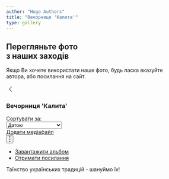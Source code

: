 ```yaml
---
author: "Hugo Authors"
title: "Вечорниця 'Калита'"
type: gallery
---
```


<div class='text-left mt-8 mx-auto container px-6 text-justify mb-20'>
    <h2 class='uppercase text-5xl text-red-600 font-bold py-4 mb-4'>
        Перегляньте фото <br> з наших заходів
    </h2>
    <p class='text-2xl text-gray-600 dark:text-white'>
        Якщо Ви хочете використати наше фото, будь ласка вказуйте <br> автора, або посилання на сайт.
    </p>
</div>


<div class='text-left mt-8 mx-auto container px-6 text-justify flex flex-col'>
<div class = 'flex flex-row items-baseline'>
<a href = '/uk/albums/'>
<svg viewBox="0 0 24 24" fill="currentColor" width="24" height="24" class="s2X7Ms" aria-hidden="true"><path fill="currentColor" d="M14.5 4.92893219L15.2071068 5.63603897 8.84243864 11.9992929 15.2071068 18.363961 14.5 19.0710678 7.42893219 12z" fill-rule="evenodd"></path></svg>
</a>
    <h3 class="text-4xl font-bold mb-20 ml-4 flex-1 grow">
       Вечорниця 'Калита'
    </h3>
    <div class='flex-none justify-center align-sub font-bold text-gray-900 pt-4 dark:text-white'>
    <span class='inline-block '>Сортувати за:</span>
    </div>
    <div class="mb-3 mx-4 flex-none justify-center align-sub mt-2">
        <select class="form-select appearance-none block px-3 py-1.5 text-base font-normal text-gray-700 bg-white bg-clip-padding bg-no-repeat border border-solid border-gray-300 rounded transition ease-in-out m-0 focus:text-gray-700 focus:bg-white focus:border-blue-600 focus:outline-none" aria-label="Default select example">
        <option value = 'Датою' selected>Датою</option>
        <option value="Кількістю вподобань">Кількістю вподобань</option>
        <option value="Кількістю переглядів">Кількістю переглядів</option>
        </select>
  </div>
  <div class="flex-none justify-center mt-2">
  <a href="!#" class="px-6 py-4 bg-red-600 text-white font-bold text-xs leading-tight uppercase rounded shadow-md hover:bg-purple-700 hover:shadow-lg focus:bg-purple-700 focus:shadow-lg focus:outline-none focus:ring-0 active:bg-purple-800 active:shadow-lg transition duration-150 ease-in-out">
  Додати медіафайл
  </a>
  </div>
  <div class="flex-none relative">
      <button class="dropdown-switcher px-6 py-2.5 font-medium text-xs leading-tight uppercase rounded flex items-center" type="button">
        <svg viewBox="0 0 3 16" fill="currentColor" width="3" height="16" class="s1kkRD s38Uub" aria-hidden="true"><g fill="none" fill-rule="evenodd"><path d="M-1184-903H256v2123h-1440z"></path><path class="ma-dots" fill="currentColor" d="M1.444 9.5A1.5 1.5 0 1 1 3 8a1.528 1.528 0 0 1-1.556 1.5zm0-6.5A1.5 1.5 0 1 1 3 1.5 1.528 1.528 0 0 1 1.444 3zm.112 10A1.5 1.5 0 1 1 0 14.5 1.531 1.531 0 0 1 1.556 13z" opacity=".8"></path></g></svg>
      </button>
      <ul
        class="content-dropdown absolute right-0 top-12 flex-col gap-2 bg-gray-100 dark:bg-gray-900 dark:text-white z-10 hidden">
        <li>
          <a
            class="text-black py-2 px-4 font-normal block w-full whitespace-nowrap bg-transparent hover:bg-gray-200 focus:bg-gray-200"
            href="#"
            >Завантажити альбом</a
          >
        </li>
        <li>
          <a
            class="text-black	py-2 px-4 font-normal block w-full whitespace-nowrap bg-transparent hover:bg-gray-200 focus:bg-gray-200"
            href="#"
            >Отримати посилання</a
          >
        </li>
      </ul>
    </div>
</div>   
<div class='-mt-12 italic text-xl'>
<span>Таїнство українських традицій - шануймо їх!</span>
</div> 
</div>
